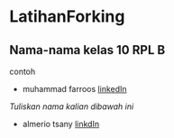 # LatihanForking

**Nama-nama kelas 10 RPL B**
----------------------------
contoh 
* muhammad farroos [linkedIn](https://www.linkedin.com/in/muhammad-farroos/)    

*Tuliskan nama kalian dibawah ini*  


* almerio tsany [linkdIn](https://www.linkedin.com/in/almerio-tsany-8400a621a/)
